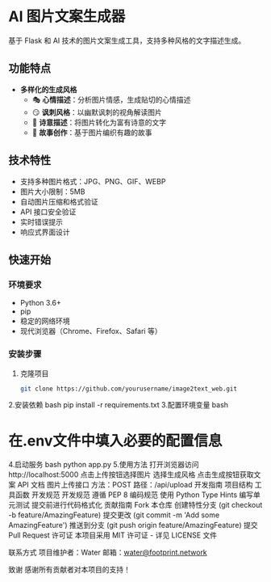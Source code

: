 # AI 图片文案生成器

基于 Flask 和 AI 技术的图片文案生成工具，支持多种风格的文字描述生成。

## 功能特点
- **多样化的生成风格**
  - 🎭 **心情描述**：分析图片情感，生成贴切的心情描述
  - 😏 **讽刺风格**：以幽默讽刺的视角解读图片
  - 📝 **诗意描述**：将图片转化为富有诗意的文字
  - 📖 **故事创作**：基于图片编织有趣的故事

## 技术特性
- 支持多种图片格式：JPG、PNG、GIF、WEBP
- 图片大小限制：5MB
- 自动图片压缩和格式验证
- API 接口安全验证
- 实时错误提示
- 响应式界面设计

## 快速开始
### 环境要求
- Python 3.6+
- pip
- 稳定的网络环境
- 现代浏览器（Chrome、Firefox、Safari 等）

### 安装步骤
1. 克隆项目
   ```bash
   git clone https://github.com/yourusername/image2text_web.git
2.安装依赖
bash
pip install -r requirements.txt
3.配置环境变量
bash
# 在.env文件中填入必要的配置信息
4.启动服务
bash
python app.py
5.使用方法
打开浏览器访问 http://localhost:5000
点击上传按钮选择图片
选择生成风格
点击生成按钮获取文案
API 文档
图片上传接口
方法：POST
路径：/api/upload
开发指南
项目结构
工具函数
开发规范
开发规范
遵循 PEP 8 编码规范
使用 Python Type Hints
编写单元测试
提交前进行代码格式化
贡献指南
Fork 本仓库
创建特性分支 (git checkout -b feature/AmazingFeature)
提交更改 (git commit -m 'Add some AmazingFeature')
推送到分支 (git push origin feature/AmazingFeature)
提交 Pull Request
许可证
本项目采用 MIT 许可证 - 详见 LICENSE 文件

联系方式
项目维护者：Water
邮箱：water@footprint.network

致谢
感谢所有贡献者对本项目的支持！

